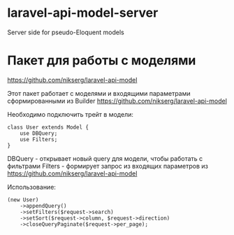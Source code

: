 # laravel-api-model-server
Server side for pseudo-Eloquent models

# Пакет для работы с моделями
https://github.com/nikserg/laravel-api-model

Этот пакет работает с моделями и входящими параметрами сформированными из Builder https://github.com/nikserg/laravel-api-model

Необходимо подключить трейт в модели:
```
class User extends Model {
    use DBQuery;
    use Filters;
}
```

DBQuery - открывает новый query для модели, чтобы работать с фильтрами
Filters - формирует запрос из входящих параметров из https://github.com/nikserg/laravel-api-model

Использование:
```
(new User)
    ->appendQuery()
    ->setFilters($request->search)
    ->setSort($request->column, $request->direction)
    ->closeQueryPaginate($request->per_page);
```